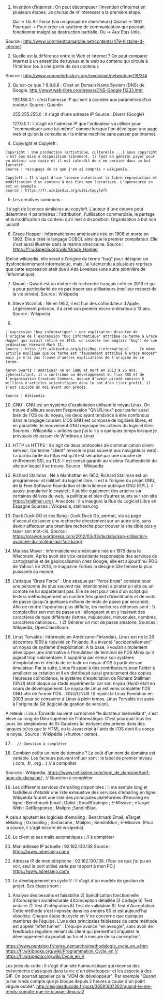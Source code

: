 1. Invention d'internet :
On peut décomposer l'invention d'internet en plusieurs étapes. Je choisis de m'intéresser a la première étape.

    Qui -> Us Air Force (via un groupe de chercheurs)
    Quand -> 1962
    Pourquoi -> Pour créer un système de communication qui pourrait fonctionner malgré sa destruction partielle.
    Ou -> Aux Etas Unis.

Source : http://www.commentcamarche.net/contents/479-histoire-d-internet

2. Quelle est la différence entre le Web et Internet ?
On peut comparer Internet à un ensemble de tuyaux et le web au contenu qui circule à l'intérieur (ou à une partie de son contenu).

Source :
http://www.computerhistory.org/revolution/networking/19/314

3. Qu'est-ce que ?
    8.8.8.8 : C'est un Domain Name System (DNS) de Google. http://www.web-libre.org/breves/DNS-Google,11233.html

    192.168.0.1 : c'est l'adresse IP qui sert à accéder aux paramètres d'un routeur.     Source : Quentin

    255.255.255.0 : Il s'agit d'une adresse IP   Source : Divers (Google)

    127.0.0.1 : Il s'agit de l'adresse IP que l'ordinateur va utiliser pour "communiquer avec lui-même" comme lorsque l'on développe une page web et qu'on la consulte sur la même machine sans passer par internet.

  4. Copyright et Copyleft :

    Copyright : Une production (artistique, culturelle ...) sous copyright n'est pas mise à disposition librement. Il faut en général payer pour en obtenir une copie et il est interdit de s'en service dans un but lucratif.
    Source : recoupage de ce que j'en ai compris + wikipedia.

    Copyleft : Il s'agit d'une licence autorisant la libre reproduction et modification d'un contenu à des fins non lucratives. L'opensource en est un exemple.
    Source : https://fr.wikipedia.org/wiki/Copyleft

  5. Les creatives commons :

  Il s'agit de licences similaires au copyleft. L'auteur d'une oeuvre peut déterminer 4 paramètres : l'attribution, l'utilisation commerciale, le partage et la modification du contenu qu'il met à disposition. Organisation à but non lucratif

  6. Grace Hopper :
  Informaticienne américaine née en 1906 et morte en 1992. Elle a créé le langage COBOL ainsi que le premier compilateur. Elle s'est aussi illustrée dans la marine américaine.
  Source : https://fr.wikipedia.org/wiki/Grace_Hopper

  (Selon wikipedia, elle serait à l'origine du terme "bug" pour désigner un dysfonctionnement informatique, mais j'ai lu/entendu à plusieurs reprises que cette expression était due à Ada Lovelace (une autre pionnière de l'informatique).

  7. Qwant :
  Qwant est un moteur de recherche français créé en 2013 et qui a pour particularité de ne pas tracer ses utilisateurs (meilleur respect de la vie privée).
  Source : Wikipedia

  8. Steve Wozniak :
  Né en 1950, il est l'un des cofondateur d'Apple. Légèrement précoce, il a créé son premier micro-ordinateur à 13 ans.
  Source : Wikipedia

  9.
    L'expression "bug informatique" : une explication discutée de l'origine de l'expression "bug informatique" attribue ce terme à Grace Hopper qui aurait retiré en 1945, un insecte (en anglais "bug") de son ordinateur Harvard Mark II.
    Source : https://fr.wikipedia.org/wiki/Bug_(informatique)     Ce même article explique que ce terme est "faussement attribué à Grace Hooper" mais je n'ai pas trouvé d'autres explications de l'origine de ce terme.

    Aaron Swartz : Américain né en 1986 et mort en 2013 à 26 ans. Cybermilitant, il a contribué au développement du flux RSS et de l'organisation Creative Commons. Accusé d'avoir piraté environ 5 millions d'articles scientifiques dans le but d'en tirer profit, il s'est suicidé un moi avant son procès.

    Source : Wikipedia

10. GNU : GNU est un système d'exploitation utilisant le noyau Linux. On trouve d'ailleurs souvent l'expression "GNU/Linux" pour parler aussi bien de l'OS ou du noyau, les deux ayant tendance à être confondus dans le langage courant.
L'OS GNU est composé de logiciels libres, et en parrallèle, le mouvement GNU regroupe les acteurs du logiciel libre.
Sources : Wikipédia + articles que j'ai lu il y a quelques temps lorsque je prévoyais de passer de Windows à Linux.

11. HTTP vs HTTPS : Il s'agit de deux protocoles de communication client-serveur. (Le terme "client" renvoie le plus souvent aux navigateurs web). La particularité du https est qu'il est sécurisé par une couche de chiffrement SSL ou TLS. Il est censé garantir au visiteur l'authenticité du site sur lequel il se trouve.     Source : Wikipedia

12. Richard Stallman : Né à Manhattan en 1953, Richard Stallman est un programmeur et militant du logiciel libre. Il est à l'origine du projet GNU, de la Free Software Foundation et de la licence publique GNU (GPL). Il aaussi popularisé le copyleft.
Il publie également des articles sur certaines dérives du web, la politique et bien d'autres sujets sur son site https://stallman.org/.    Anecdote : il a inauguré la Rue du Logiciel Libre en Espagne  Sources : Wikipedia, stallman.org

13. Duck Duck GO et ses Bang : Duck Duck Go, permet, via sa page d'acceuil de lancer une recherche directement sur un autre site, sans devoir effectuer une première recherche pour trouver le site cible puis y taper son mot-clé.
Source : https://grawok.wordpress.com/2012/03/03/duckduckgo-utilisation-avancee-du-moteur-qui-fait-bang/

14. Marissa Mayer : Informaticienne américaine née en 1975 dans le Wisconsin. Après avoir été vice-présidente responsable des services de cartographie et de géolocalisation chez Google, elle est aujourd'hui PDG de Yahoo!. En 2013, le magazine Forbes la désigne 32e femme la plus puissante au monde.

15. L'attaque "Brute Force" : Une attaque par "force brute" consiste pour une personne (le plus souvent mal intentionnée) à pirater un site ou un compte ne lui appartenant pas. Elle se sert pour cela d'un script qui testera méthodiquement un nombre très grand d'identifiants et de mots de passe (jusqu'à quelques millions de mots de passe par seconde). Afin de rendre l'opération plus difficile, les meilleures défenses sont : 1) complexifier son mot de passe en l'allongeant et en y insérant des caractères de type différents (lettres, majuscules, minuscules, nombres, caractères nationaux... ) 2) Générer un mot de passe aléatoire.
Sources : Wikipedia, OpenClassRoom.

16. Linus Torvalds : Informaticien Américano-Finlandais, Linus est né le 28 décembre 1969 à Helsinki en Finlande. Il a inventé "accidentellement" un noyau de système d'exploitation. A la base, il voulait simplement développer une alternative à l'émulateur de terminal de l'OS Minix qu'il jugeait trop rudimentaire. Il supprima par erreur son système d'exploitation et décida de re-batir un noyau d'OS à partir de son émulateur. Par la suite, Linus fit appel à des contributeurs pour l'aider à améliorer sa création et il en distribuait aussi gratuitement des copies.
 Heureuse coïncidence, le système d'exploitation de Richard Stallman (GNU) était bloqué au stade expérimental car son noyau (Hurd) était en cours de développement.  Le noyau de Linus est venu compléter l'OS GNU afin de former l'OS... GNU/LINUX !
 Il rejoint la Linux Fondation en 2003 pour se consacrer à Linux à plein temps.
 Linus Torvalds est aussi à l'origine de Git (logiciel de gestion de version).

A retenir : Linus Torvalds souvent surnommé "le dictateur bienveillant", s'est élevé au rang de Dieu suprême de l'informatique. C'est pourquoi tous les jours les simploniens de St-Gaudens lui écrivent des prières dans des langues telles que le HTML ou le Javascript à l'aide de l'OS dont il a conçu le noyau.
Source : Wikipédia (+humour perso).


17.       // Question à compléter

18. Combien coûte un nom de domaine ? Le coùt d'un nom de domaine est variable. Les facteurs pouvant influer sont : le label de premier niveau (.com, .fr, .org ...)        // à compléter

Sources : Wikipedia, https://www.netissime.com/nom_de_domaine/tarif-nom-de-domaine/ ;         // Question à compléter

19. Les différents services d'emailing disponibles : Il me semble long et fastidieux d'établir une liste exhaustive des services d'emailing en ligne. Wikipédia fournit une liste des principales plateformes d'emailing en ligne : Benchmark Email ; Dolist ; EmailStrategie ; E-Missive ; eTarget Web : GetResponse ; Mailpro ;SendinBlue.

A cela s'ajoutent les logiciels d'emailing :  Benchmark Email; eTarget eMailing ; Oximailing ; Sarbacane ; Mailpro ; SendinBlue ; E-Missive. (Pour la source, il s'agit encore de wikipedia).

20.  Le client et ses mails automatiques :       // à compléter

21. Mon adresse IP actuelle : 92.162.130.138        Source : https://www.adresseip.com/

22. Adresse IP de mon téléphone : 92.162.130.138. (Pour ce que j'ai pu en voir, seul le port utilisé varie par rapport à mon PC.) https://www.adresseip.com/

23. Le développement en cycle V : Il s'agit d'un modèle de gestion de projet. Ses étapes sont :
1) Analyse des besoins et faisabilité 2) Spécification fonctionnelle 3)Conception architecturale 4)Conception détaillée 5) Codage 6) Test unitaire 7) Test d'intégration 8) Test de validation 9) Test d'Acceptation.
Cette méthode s'est imposée dans les années 80 et est aujourd'hui obsolète.
Chaque étape du cycle en V ne concerne que quelques membres de l'équipe.
L'une des principales faiblesses de cette méthode est appelé "effet tunnel" : L'équipe avance "en aveugle", sans avoir de feedbacks réguliers venant du client qui permettrait d'ajuster le développement du produit au fur et à mesure de sa conception'.

https://www.pentalog.fr/notre_demarche/methodologie_cycle_en_v.htm
https://fr.wikibooks.org/wiki/Programmation_Cycle_en_V
https://fr.wikipedia.org/wiki/Cycle_en_V




Les joies du code : Il s'agit d'un site humouristique qui recense des évènements classiques dans la vie d'un développeur et les associe à des GIF. On pourrait appeller ça la "VDM du développeur". Par exemple "Quand je me rends compte que je bloque depuis 2 heures a cause d'un point virgule oublié". http://lesjoiesducode.fr/post/36581607302/quand-je-me-rends-compte-que-je-bloque-depuis-2
